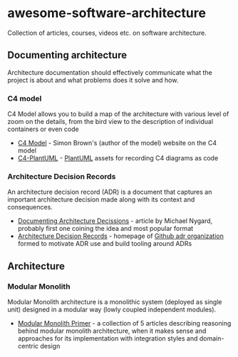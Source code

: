 # awesome-software-architecture
Collection of articles, courses, videos etc. on software architecture.

## Documenting architecture

Architecture documentation should effectively communicate what the project is about and what problems does it solve and how. 

### C4 model

C4 Model allows you to build a map of the architecture with various level of zoom on the details, from the bird view to the description of individual containers or even code

- [C4 Model](https://c4model.com/) - Simon Brown's (author of the model) website on the C4 model
- [C4-PlantUML](https://github.com/plantuml-stdlib/C4-PlantUML) - [PlantUML](https://plantuml.com/) assets for recording C4 diagrams as code

### Architecture Decision Records

An architecture decision record (ADR) is a document that captures an important architecture decision made along with its context and consequences.

- [Documenting Architecture Decissions](https://cognitect.com/blog/2011/11/15/documenting-architecture-decisions) - article by Michael Nygard, probably first one coining the idea and most popular format
- [Architecture Decision Records](https://adr.github.io/) - homepage of [Github adr organization](https://github.com/adr) formed to motivate ADR use and build tooling around ADRs

## Architecture

### Modular Monolith

Modular Monolith architecture is a monolithic system (deployed as single unit) designed in a modular way (lowly coupled independent modules).

- [Modular Monolith Primer](http://www.kamilgrzybek.com/design/modular-monolith-primer/) - a collection of 5 articles describing reasoning behind modular monolith architecture, when it makes sense and approaches for its implementation with integration styles and domain-centric design